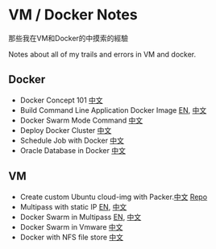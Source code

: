 # VM / Docker Notes

那些我在VM和Docker的中摸索的經驗

Notes about all of my trails and errors in VM and docker.

## Docker
- Docker Concept 101 [中文](DockerConcept101CN.md)
- Build Command Line Application Docker Image [EN](BinaryAsDockerImageEN.md), [中文](BinaryAsDockerImageCN.md)
- Docker Swarm Mode Command [中文](SwarmModeCommandCN.md)
- Deploy Docker Cluster [中文](DeployDockerClusterCN.md)
- Schedule Job with Docker [中文](CronJobWithDockerCN.md)
- Oracle Database in Docker [中文](OracleCN.md)

## VM
- Create custom Ubuntu cloud-img with Packer.[中文](MultipassPackerCN.md) [Repo](https://github.com/macauyeah/ubuntuPackerImage)
- Multipass with static IP [EN](MultipassStaticIpEN.md), [中文](MultipassStaticIpCN.md)
- Docker Swarm in Multipass [EN](MultipassDockerClusterEN.md), [中文](MultipassDockerClusterCN.md)
- Docker Swarm in Vmware [中文](VmwareDockerClusterCN.md)
- Docker with NFS file store [中文](DockerWithNfsCN.md)